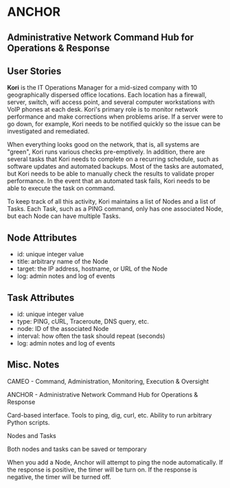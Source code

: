 # ANCHOR
## Administrative Network Command Hub for Operations & Response

## User Stories
**Kori** is the IT Operations Manager for a mid-sized company with 10 geographically dispersed office locations. Each location has a firewall, server, switch, wifi access point, and several computer workstations with VoIP phones at each desk. Kori's primary role is to monitor network performance and make corrections when problems arise. If a server were to go down, for example, Kori needs to be notified quickly so the issue can be investigated and remediated.

When everything looks good on the network, that is, all systems are "green", Kori runs various checks pre-emptively. In addition, there are several tasks that Kori needs to complete on a recurring schedule, such as software updates and automated backups. Most of the tasks are automated, but Kori needs to be able to manually check the results to validate proper performance. In the event that an automated task fails, Kori needs to be able to execute the task on command.

To keep track of all this activity, Kori maintains a list of Nodes and a list of Tasks. Each Task, such as a PING command, only has one associated Node, but each Node can have multiple Tasks.

## Node Attributes
 - id: unique integer value
 - title: arbitrary name of the Node
 - target: the IP address, hostname, or URL of the Node
 - log: admin notes and log of events

## Task Attributes
 - id: unique integer value
 - type: PING, cURL, Traceroute, DNS query, etc.
 - node: ID of the associated Node
 - interval: how often the task should repeat (seconds)
 - log: admin notes and log of events

## Misc. Notes
CAMEO - Command, Administration, Monitoring, Execution & Oversight

ANCHOR - Administrative Network Command Hub for Operations & Response

Card-based interface. Tools to ping, dig, curl, etc. Ability to run arbitrary Python scripts.

Nodes and Tasks

Both nodes and tasks can be saved or temporary

When you add a Node, Anchor will attempt to ping the node automatically. If the response is positive, the timer will be turn on. If the response is negative, the timer will be turned off.